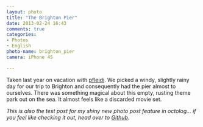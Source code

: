 ```yaml
---
layout: photo
title: "The Brighton Pier"
date: 2013-02-24 16:43
comments: true
categories: 
- Photos
- English
photo-name: brighton_pier
camera: iPhone 4S

---
```


Taken last year on vacation with [pfleidi]( https://twitter.com/pfleidi ). We picked a windy, slightly rainy day for our trip to Brighton and consequently had the pier almost to ourselves. There was something magical about this empty, rusting theme park out on the sea. It almost feels like a discarded movie set.

*This is also the test post for my shiny new photo post feature in octolog... if you feel like checking it out, head over to [Github]( https://github.com/sirmarcel/octolog ).*